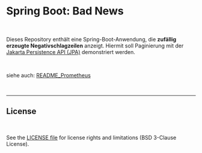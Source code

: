 # Spring Boot: Bad News #

<br>

Dieses Repository enthält eine Spring-Boot-Anwendung, die **zufällig erzeugte Negativschlagzeilen**
anzeigt. Hiermit soll Paginierung mit der
[Jakarta Persistence API (JPA)](https://jakarta.ee/learn/docs/jakartaee-tutorial/current/persist/persistence-intro/persistence-intro.html) demonstriert werden.

<br>

siehe auch: [README_Prometheus](README_Prometheus.md)

<br>

----

## License ##

<br>

See the [LICENSE file](LICENSE.md) for license rights and limitations (BSD 3-Clause License).

<br>
